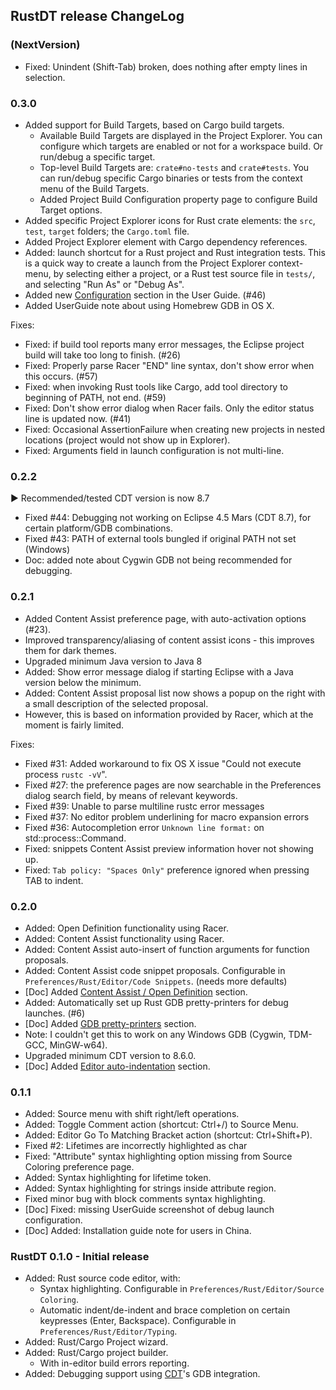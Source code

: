 ## RustDT release ChangeLog

### (NextVersion)
 * Fixed: Unindent (Shift-Tab) broken, does nothing after empty lines in selection.
 

### 0.3.0
 * Added support for Build Targets, based on Cargo build targets.
   * Available Build Targets are displayed in the Project Explorer.  You can configure which targets are enabled or not for a workspace build. Or run/debug a specific target.
   * Top-level Build Targets are: `crate#no-tests` and `crate#tests`. You can run/debug specific Cargo binaries or tests from the context menu of the Build Targets.
   * Added Project Build Configuration property page to configure Build Target options.
 * Added specific Project Explorer icons for Rust crate elements: the `src`, `test`, `target` folders; the `Cargo.toml` file.
 * Added Project Explorer element with Cargo dependency references.
 * Added: launch shortcut for a Rust project and Rust integration tests. This is a quick way to create a launch from the Project Explorer context-menu, by selecting either a project, or a Rust test source file in `tests/`, and selecting "Run As" or "Debug As".
 * Added new [Configuration](documentation/UserGuide.md#configuration) section in the User Guide. (#46)
 * Added UserGuide note about using Homebrew GDB in OS X.

Fixes:

 * Fixed: if build tool reports many error messages, the Eclipse project build will take too long to finish. (#26)
 * Fixed: Properly parse Racer "END" line syntax, don't show error when this occurs. (#57)
 * Fixed: when invoking Rust tools like Cargo, add tool directory to beginning of PATH, not end. (#59)
 * Fixed: Don't show error dialog when Racer fails. Only the editor status line is updated now. (#41)
 * Fixed: Occasional AssertionFailure when creating new projects in nested locations (project would not show up in Explorer).
 * Fixed: Arguments field in launch configuration is not multi-line.

### 0.2.2
  ▶ Recommended/tested CDT version is now 8.7
 * Fixed #44: Debugging not working on Eclipse 4.5 Mars (CDT 8.7), for certain platform/GDB combinations.
 * Fixed #43: PATH of external tools bungled if original PATH not set (Windows)
 * Doc: added note about Cygwin GDB not being recommended for debugging. 

### 0.2.1
 * Added Content Assist preference page, with auto-activation options (#23).
 * Improved transparency/aliasing of content assist icons - this improves them for dark themes.
 * Upgraded minimum Java version to Java 8
  * Added: Show error message dialog if starting Eclipse with a Java version below the minimum.
 * Added: Content Assist proposal list now shows a popup on the right with a small description of the selected proposal.
  * However, this is based on information provided by Racer, which at the moment is fairly limited.

Fixes:
 * Fixed #31: Added workaround to fix OS X issue "Could not execute process `rustc -vV`". 
 * Fixed #27: the preference pages are now searchable in the Preferences dialog search field, by means of relevant keywords.
 * Fixed #39: Unable to parse multiline rustc error messages
 * Fixed #37: No editor problem underlining for macro expansion errors
 * Fixed #36: Autocompletion error `Unknown line format:` on std::process::Command.
 * Fixed: snippets Content Assist preview information hover not showing up.
 * Fixed: `Tab policy: "Spaces Only"` preference ignored when pressing TAB to indent.


### 0.2.0
 * Added: Open Definition functionality using Racer.
 * Added: Content Assist functionality using Racer.
  * Added: Content Assist auto-insert of function arguments for function proposals.
  * Added: Content Assist code snippet proposals. Configurable in `Preferences/Rust/Editor/Code Snippets`. (needs more defaults)
  * [Doc] Added [Content Assist / Open Definition](documentation/UserGuide.md#content-assist--open-definition) section.
 * Added: Automatically set up Rust GDB pretty-printers for debug launches. (#6)
  * [Doc] Added [GDB pretty-printers](documentation/UserGuide.md#gdb-pretty-printers) section.
  * Note: I couldn't get this to work on any Windows GDB (Cygwin, TDM-GCC, MinGW-w64).
 * Upgraded minimum CDT version to 8.6.0.
 * [Doc] Added [Editor auto-indentation](documentation/UserGuide.md#editor-newline-auto-indentation) section.
  

### 0.1.1
 * Added: Source menu with shift right/left operations.
 * Added: Toggle Comment action (shortcut: Ctrl+/) to Source Menu.
 * Added: Editor Go To Matching Bracket action (shortcut: Ctrl+Shift+P).
 * Fixed #2: Lifetimes are incorrectly highlighted as char
 * Fixed: "Attribute" syntax highlighting option missing from Source Coloring preference page.
 * Added: Syntax highlighting for lifetime token.
 * Added: Syntax highlighting for strings inside attribute region.
 * Fixed minor bug with block comments syntax highlighting.
 * [Doc] Fixed: missing UserGuide screenshot of debug launch configuration.
 * [Doc] Added: Installation guide note for users in China.

### RustDT 0.1.0 - Initial release 
 * Added: Rust source code editor, with:
   * Syntax highlighting. Configurable in `Preferences/Rust/Editor/Source Coloring`. 
   * Automatic indent/de-indent and brace completion on certain keypresses (Enter, Backspace). Configurable in `Preferences/Rust/Editor/Typing`.
 * Added: Rust/Cargo Project wizard.
 * Added: Rust/Cargo project builder.
   * With in-editor build errors reporting.
 * Added: Debugging support using [CDT](https://eclipse.org/cdt/)'s GDB integration. 
 
